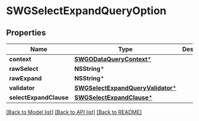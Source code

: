 # SWGSelectExpandQueryOption

## Properties
Name | Type | Description | Notes
------------ | ------------- | ------------- | -------------
**context** | [**SWGODataQueryContext***](SWGODataQueryContext.md) |  | [optional] 
**rawSelect** | **NSString*** |  | [optional] 
**rawExpand** | **NSString*** |  | [optional] 
**validator** | [**SWGSelectExpandQueryValidator***](SWGSelectExpandQueryValidator.md) |  | [optional] 
**selectExpandClause** | [**SWGSelectExpandClause***](SWGSelectExpandClause.md) |  | [optional] 

[[Back to Model list]](../README.md#documentation-for-models) [[Back to API list]](../README.md#documentation-for-api-endpoints) [[Back to README]](../README.md)


